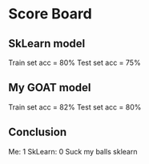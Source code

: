 # Score Board

## SkLearn model

Train set acc = 80%
Test set acc = 75%

## My GOAT model

Train set acc = 82%
Test set acc = 80%

## Conclusion

Me: 1
SkLearn: 0
Suck my balls sklearn
